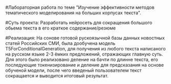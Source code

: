 #Лабораторная работа по теме "Изучение эффективности методов тематического моделирования на больших корпусах текста".

#Суть проекта:
Разработать нейросеть для сокращения большого обьема текста в его краткое содержание/резюме

#Реализация: 
На сонове готовой рускоязычной базы данных новостных статей Российских СМИ, была дообучена модель T5ForConditionalGeneration, для получения из любого текста написаного на русском языке 2-3 ёмких предложений, отражающих главную суть. Для этого было реализовано деление на бачти по длинне текста, его последующие токенизирование и деление для предсказания на основе обученой модели, после чего введеный пользователем текст сокращается и выводится итоговый результат.

